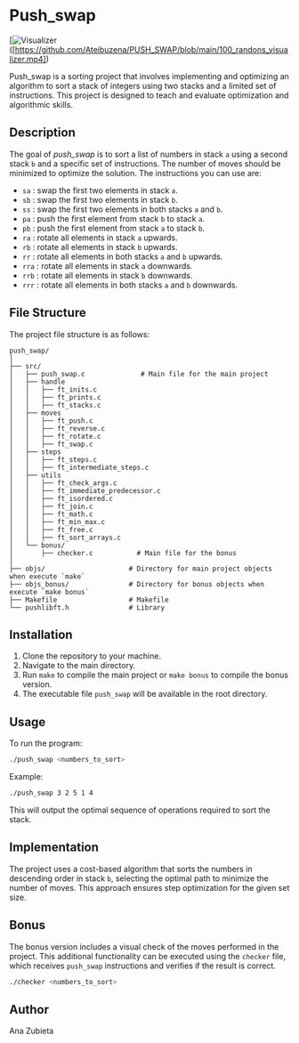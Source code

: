 # Push_swap

[![Visualizer]([https://github.com/Ateibuzena/PUSH_SWAP/blob/main/100_randons_visualizer.png])([https://github.com/Ateibuzena/PUSH_SWAP/blob/main/100_randons_visualizer.mp4])


Push_swap is a sorting project that involves implementing and optimizing an algorithm to sort a stack of integers using two stacks and a limited set of instructions. This project is designed to teach and evaluate optimization and algorithmic skills.

## Description

The goal of *push_swap* is to sort a list of numbers in stack `a` using a second stack `b` and a specific set of instructions. The number of moves should be minimized to optimize the solution. The instructions you can use are:

- `sa` : swap the first two elements in stack `a`.
- `sb` : swap the first two elements in stack `b`.
- `ss` : swap the first two elements in both stacks `a` and `b`.
- `pa` : push the first element from stack `b` to stack `a`.
- `pb` : push the first element from stack `a` to stack `b`.
- `ra` : rotate all elements in stack `a` upwards.
- `rb` : rotate all elements in stack `b` upwards.
- `rr` : rotate all elements in both stacks `a` and `b` upwards.
- `rra` : rotate all elements in stack `a` downwards.
- `rrb` : rotate all elements in stack `b` downwards.
- `rrr` : rotate all elements in both stacks `a` and `b` downwards.

## File Structure

The project file structure is as follows:

```
push_swap/
│
├── src/
│   ├── push_swap.c              # Main file for the main project
│   ├── handle              
│   │   ├── ft_inits.c            
│   │   ├── ft_prints.c
│   │   ├── ft_stacks.c
│   ├── moves
│   │   ├── ft_push.c
│   │   ├── ft_reverse.c
│   │   ├── ft_rotate.c
│   │   ├── ft_swap.c
│   ├── steps
│   │   ├── ft_steps.c
│   │   ├── ft_intermediate_steps.c
│   ├── utils
│   │   ├── ft_check_args.c
│   │   ├── ft_immediate_predecessor.c
│   │   ├── ft_isordered.c
│   │   ├── ft_join.c
│   │   ├── ft_math.c
│   │   ├── ft_min_max.c
│   │   ├── ft_free.c
│   │   ├── ft_sort_arrays.c
│   └── bonus/
│       ├── checker.c           # Main file for the bonus
│
├── objs/                     # Directory for main project objects when execute `make`
├── objs_bonus/               # Directory for bonus objects when execute `make bonus`
├── Makefile                  # Makefile
└── pushlibft.h               # Library
```

## Installation

1. Clone the repository to your machine.
2. Navigate to the main directory.
3. Run `make` to compile the main project or `make bonus` to compile the bonus version.
4. The executable file `push_swap` will be available in the root directory.

## Usage

To run the program:

```bash
./push_swap <numbers_to_sort>
```

Example:

```bash
./push_swap 3 2 5 1 4
```

This will output the optimal sequence of operations required to sort the stack.

## Implementation

The project uses a cost-based algorithm that sorts the numbers in descending order in stack `b`, selecting the optimal path to minimize the number of moves. This approach ensures step optimization for the given set size.

## Bonus

The bonus version includes a visual check of the moves performed in the project. This additional functionality can be executed using the `checker` file, which receives `push_swap` instructions and verifies if the result is correct.

```bash
./checker <numbers_to_sort>
```

## Author

Ana Zubieta
